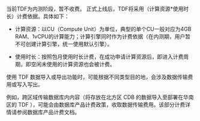 当前TDF为内测阶段，暂不收费。
正式上线后，TDF将采用（计算资源*使用时长）计费依据。具体如下：

- 计算资源：以CU（Compute Unit）为单位，典型的单个CU一般对应为4GB RAM、1vCPU的计算能力；计算引擎同时作为计费依据（在内测期，用户暂不可创建计算引擎，统一使用默认引擎）。

- 使用时长：按照包月使用时长计费，在成功申请计算资源后，即进入计费周期，即空闲未使用的计算资源也会被计费。

使用 TDF 数据导入或导出功能时，可能根据不同类型目的地，会涉及数据传输费用或写入写出。

例如，跨区域传输数据库内内容（将存放在北方区 CDB 的数据导入至部署在华南区的 TDF ），可能会由数据库产品计费政策，收取数据传输费用。该部分计费详情请参阅数据库产品计费文档。
